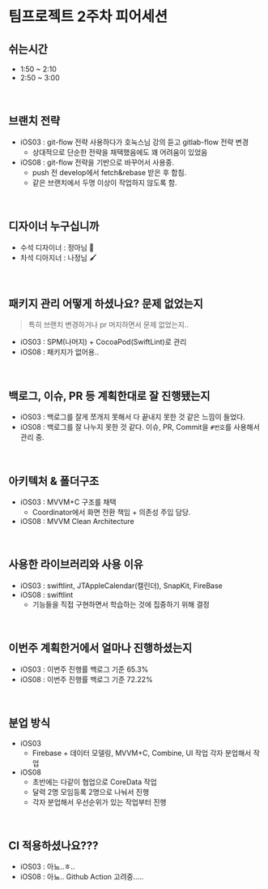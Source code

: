 # 팀프로젝트 2주차 피어세션
    
## 쉬는시간

- 1:50 ~ 2:10
- 2:50 ~ 3:00

<br/>

## 브랜치 전략

- iOS03 : git-flow 전략 사용하다가 호눅스님 강의 듣고 gitlab-flow 전략 변경
    - 상대적으로 단순한 전략을 채택했음에도 꽤 어려움이 있었음
- iOS08 : git-flow 전략을 기반으로 바꾸어서 사용중. 
    - push 전 develop에서 fetch&rebase 받은 후 합침. 
    - 같은 브랜치에서 두명 이상이 작업하지 않도록 함.

<br/>

## 디자이너 누구십니까

- 수석 디자이너 : 정아님 🎨
- 차석 디아지너 : 나정님 🖌

<br/>

## 패키지 관리 어떻게 하셨나요? 문제 없었는지

> 특히 브랜치 변경하거나 pr 머지하면서 문제 없었는지..

- iOS03 : SPM(나머지) + CocoaPod(SwiftLint)로 관리 
- iOS08 : 패키지가 없어용..

<br/>

## 백로그, 이슈, PR 등 계획한대로 잘 진행됐는지

- iOS03 : 백로그를 잘게 쪼개지 못해서 다 끝내지 못한 것 같은 느낌이 들었다. 
- iOS08 : 백로그를 잘 나누지 못한 것 같다. 이슈, PR, Commit을 ```#번호```를 사용해서 관리 중. 

<br/>

## 아키텍처 & 폴더구조

- iOS03 : MVVM+C 구조를 채택
    - Coordinator에서 화면 전환 책임 + 의존성 주입 담당. 
- iOS08 : MVVM Clean Architecture

<br/>

## 사용한 라이브러리와 사용 이유

- iOS03 : swiftlint, JTAppleCalendar(캘린더), SnapKit, FireBase
- iOS08 : swiftlint
    - 기능들을 직접 구현하면서 학습하는 것에 집중하기 위해 결정

<br/>

## 이번주 계획한거에서 얼마나 진행하셨는지

- iOS03 : 이번주 진행률 백로그 기준 65.3%
- iOS08 : 이번주 진행률 백로그 기준 72.22%

<br/>

## 분업 방식

- iOS03
    - Firebase + 데이터 모델링, MVVM+C, Combine, UI 작업 각자 분업해서 작업 
- iOS08
    - 초반에는 다같이 협업으로 CoreData 작업
    - 달력 2명 모임등록 2명으로 나눠서 진행
    - 각자 분업해서 우선순위가 있는 작업부터 진행

<br/>

## CI 적용하셨나요???

- iOS03 : 아뇨..ㅎ..
- iOS08 : 아뇨.. Github Action 고려중.....